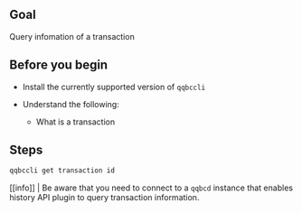 ## Goal

Query infomation of a transaction

## Before you begin

* Install the currently supported version of `qqbccli`

* Understand the following:

  * What is a transaction

## Steps

```sh
qqbccli get transaction id
```

[[info]]
| Be aware that you need to connect to a `qqbcd` instance that enables history API plugin to query transaction information.
